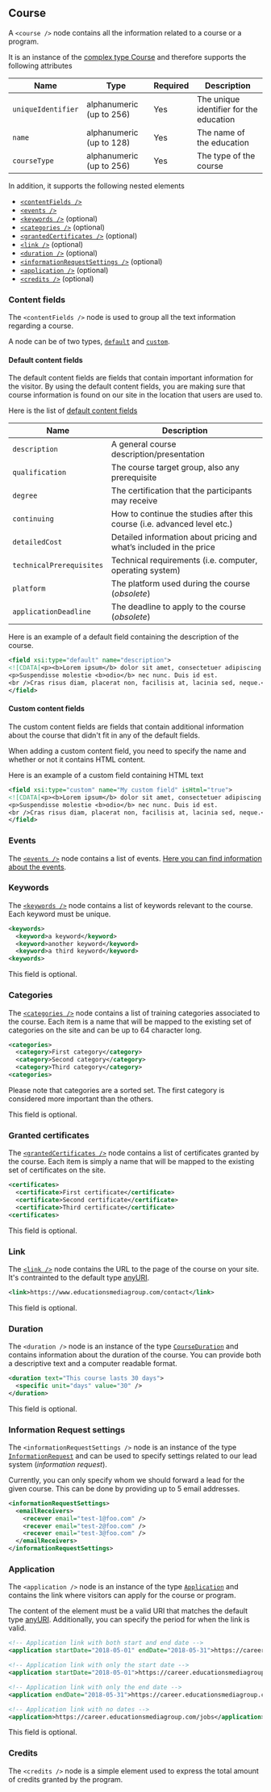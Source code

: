 ## Course
A `<course />` node contains all the information related to a course or a program.

It is an instance of the [complex type Course](../../schemas/3.0/course.xsd#L13) and therefore supports the following attributes

|Name|Type|Required|Description|
|-|-|-|-|
|`uniqueIdentifier`|alphanumeric (up to 256)|Yes|The unique identifier for the education|
|`name`|alphanumeric (up to 128)|Yes|The name of the education|
|`courseType`|alphanumeric (up to 256)|Yes|The type of the course|

In addition, it supports the following nested elements
* [`<contentFields />`](#content-fields)
* [`<events />`](#events)
* [`<keywords />`](#keywords) (optional)
* [`<categories />`](#categories) (optional)
* [`<grantedCertificates />`](#granted-certificates) (optional)
* [`<link />`](#link) (optional)
* [`<duration />`](#duration) (optional)
* [`<informationRequestSettings />`](#information-request-settings) (optional)
* [`<application />`](#application) (optional)
* [`<credits />`](#credits) (optional)

### Content fields
The `<contentFields />` node is used to group all the text information regarding a course.

A node can be of two types, [`default`](../../schemas/3.0/course-text-property.xsd#L13-L19) and [`custom`](../../schemas/3.0/course-text-property.xsd#L21-L34).

#### Default content fields
The default content fields are fields that contain important information for the visitor.
By using the default content fields, you are making sure that course information is found on our site in the location that users are used to.

Here is the list of [default content fields](../../schemas/3.0/course-text-property.xsd#L36-L47)

|Name|Description|
|-|-|
|`description`|A general course description/presentation|
|`qualification`|The course target group, also any prerequisite|
|`degree`|The certification that the participants may receive|
|`continuing`|How to continue the studies after this course (i.e. advanced level etc.)|
|`detailedCost`|Detailed information about pricing and what’s included in the price|
|`technicalPrerequisites`|Technical requirements (i.e. computer, operating system)|
|`platform`|The platform used during the course (_obsolete_)|
|`applicationDeadline`|The deadline to apply to the course (_obsolete_)|

Here is an example of a default field containing the description of the course.
```xml
<field xsi:type="default" name="description">
<![CDATA[<p><b>Lorem ipsum</b> dolor sit amet, consectetuer adipiscing elit.</p>
<p>Suspendisse molestie <b>odio</b> nec nunc. Duis id est.
<br />Cras risus diam, placerat non, facilisis at, lacinia sed, neque.</p>]]>
</field>
```

#### Custom content fields
The custom content fields are fields that contain additional information about the course that didn't fit in any of the default fields.

When adding a custom content field, you need to specify the name and whether or not it contains HTML content.

Here is an example of a custom field containing HTML text

```xml
<field xsi:type="custom" name="My custom field" isHtml="true">
<![CDATA[<p><b>Lorem ipsum</b> dolor sit amet, consectetuer adipiscing elit.</p>
<p>Suspendisse molestie <b>odio</b> nec nunc. Duis id est.
<br />Cras risus diam, placerat non, facilisis at, lacinia sed, neque.</p>]]>
</field>
```

### Events
The [`<events />`](../../schemas/3.0/course.xsd#L23-L37) node contains a list of events. [Here you can find information about the events](event.md).

### Keywords
The [`<keywords />`](../../schemas/3.0/course.xsd#L39) node contains a list of keywords relevant to the course. Each keyword must be unique.

```xml
<keywords>
  <keyword>a keyword</keyword>
  <keyword>another keyword</keyword>
  <keyword>a third keyword</keyword>
<keywords>
```

This field is optional.

### Categories
The [`<categories />`](../../schemas/3.0/course.xsd#L41) node contains a list of training categories associated to the course. Each item is a name that will be mapped to the existing set of categories on the site and can be up to 64 character long.

```xml
<categories>
  <category>First category</category>
  <category>Second category</category>
  <category>Third category</category>
<categories>
```
Please note that categories are a sorted set. The first category is considered more important than the others.

This field is optional.

### Granted certificates
The [`<grantedCertificates />`](../../schemas/3.0/course.xsd#L43) node contains a list of certificates granted by the course. Each item is simply a name that will be mapped to the existing set of certificates on the site.

```xml
<certificates>
  <certificate>First certificate</certificate>
  <certificate>Second certificate</certificate>
  <certificate>Third certificate</certificate>
<certificates>
```

This field is optional.

### Link
The [`<link />`](../../schemas/3.0/course.xsd#L45-L51) node contains the URL to the page of the course on your site. It's contrainted to the default type [anyURI](http://www.datypic.com/sc/xsd/t-xsd_anyURI.html).

```xml
<link>https://www.educationsmediagroup.com/contact</link>
```

This field is optional.

### Duration
The `<duration />` node is an instance of the type [`CourseDuration`](../../schemas/3.0/course.xsd#L86-L113) and contains information about the duration of the course. You can provide both a descriptive text and a computer readable format.

```xml
<duration text="This course lasts 30 days">
  <specific unit="days" value="30" />
</duration>
```

This field is optional.

### Information Request settings
The `<informationRequestSettings />` node is an instance of the type [`InformationRequest`](../../schemas/3.0/information-request.xsd#L8-L28) and can be used to specify settings related to our lead system (_information request_).

Currently, you can only specify whom we should forward a lead  for the given course. This can be done by providing up to 5 email addresses.

```xml
<informationRequestSettings>
  <emailReceivers>
    <recever email="test-1@foo.com" />
    <recever email="test-2@foo.com" />
    <recever email="test-3@foo.com" />
  </emailReceivers>
</informationRequestSettings>
```

### Application
The `<application />` node is an instance of the type [`Application`](../../schemas/3.0/course.xsd#L147-L157) and contains the link where visitors can apply for the course or program. 

The content of the element must be a valid URI that matches the default type [anyURI](http://www.datypic.com/sc/xsd/t-xsd_anyURI.html). Additionally, you can specify the period for when the link is valid.

```xml
<!-- Application link with both start and end date -->
<application startDate="2018-05-01" endDate="2018-05-31">https://career.educationsmediagroup.com/jobs</application>

<!-- Application link with only the start date -->
<application startDate="2018-05-01">https://career.educationsmediagroup.com/jobs</application>

<!-- Application link with only the end date -->
<application endDate="2018-05-31">https://career.educationsmediagroup.com/jobs</application>

<!-- Application link with no dates -->
<application>https://career.educationsmediagroup.com/jobs</application>
```

This field is optional.

### Credits
The `<credits />` node is a simple element used to express the total amount of credits granted by the program.